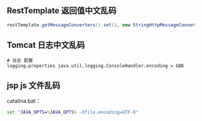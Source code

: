 ## RestTemplate 返回值中文乱码

```java
restTemplate.getMessageConverters().set(1, new StringHttpMessageConverter(StandardCharsets.UTF_8));
```



## Tomcat 日志中文乱码

```properties
# 日志 配置 
logging.properties java.util.logging.ConsoleHandler.encoding = GBK
```



## jsp js 文件乱码

catalina.bat：

```bat
set "JAVA_OPTS=%JAVA_OPTS% -Dfile.encoding=UTF-8"
```



